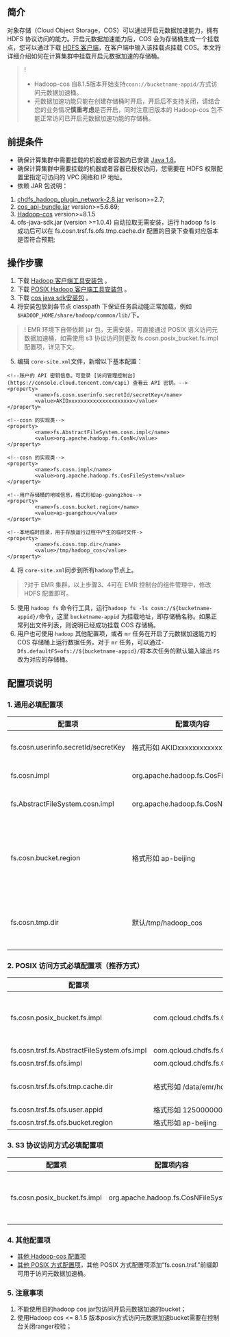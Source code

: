 ## 简介

对象存储（Cloud Object Storage，COS）可以通过开启元数据加速能力，拥有 HDFS 协议访问的能力。开启元数据加速能力后，COS 会为存储桶生成一个挂载点，您可以通过下载 [HDFS 客户端](https://github.com/tencentyun/chdfs-hadoop-plugin/tree/master/jar)，在客户端中输入该挂载点挂载 COS。本文将详细介绍如何在计算集群中挂载开启元数据加速的存储桶。

>! 
>- Hadoop-cos 自8.1.5版本开始支持`cosn://bucketname-appid/`方式访问元数据加速桶。
>- 元数据加速功能只能在创建存储桶时开启，开启后不支持关闭，请结合您的业务情况**慎重考虑**是否开启，同时注意旧版本的 Hadoop-cos 包不能正常访问已开启元数据加速功能的存储桶。

## 前提条件

- 确保计算集群中需要挂载的机器或者容器内已安装 [Java 1.8](https://www.oracle.com/java/technologies/downloads/)。
- 确保计算集群中需要挂载的机器或者容器已授权访问，您需要在 HDFS 权限配置里指定可访问的 VPC 网络和 IP 地址。
- 依赖 JAR 包说明：
1. [chdfs_hadoop_plugin_network-2.8.jar](https://github.com/tencentyun/chdfs-hadoop-plugin/tree/master/jar) verison>=2.7;
2. [cos_api-bundle.jar](https://search.maven.org/artifact/com.qcloud/cos_api-bundle/5.6.69/jar) version>=5.6.69;
3. [Hadoop-cos](https://github.com/tencentyun/hadoop-cos/releases) version>=8.1.5
4. ofs-java-sdk.jar (version >=1.0.4) 自动拉取无需安装，运行 hadoop fs ls 成功后可以在 fs.cosn.trsf.fs.ofs.tmp.cache.dir 配置的目录下查看对应版本是否符合预期;

## 操作步骤
1. 下载 [Hadoop 客户端工具安装包](https://github.com/tencentyun/hadoop-cos/releases) 。
2. 下载 [POSIX Hadoop 客户端工具安装包](https://github.com/tencentyun/chdfs-hadoop-plugin/tree/master/jar) 。
3. 下载 [cos java sdk安装包](https://search.maven.org/artifact/com.qcloud/cos_api-bundle/5.6.69/jar) 。
4. 将安装包放到各节点 classpath 下保证任务启动能正常加载，例如`$HADOOP_HOME/share/hadoop/common/lib/`下。
>! EMR 环境下自带依赖 jar 包，无需安装，可直接通过 POSIX 语义访问元数据加速桶，如需使用 s3 协议访问则更改 fs.cosn.posix_bucket.fs.impl 配置项，详见下文。
5. 编辑 `core-site.xml`文件，新增以下基本配置：
```
<!--账户的 API 密钥信息。可登录 [访问管理控制台](https://console.cloud.tencent.com/capi) 查看云 API 密钥。-->
<property>
		 <name>fs.cosn.userinfo.secretId/secretKey</name>
		 <value>AKIDxxxxxxxxxxxxxxxxxxxxx</value>
</property>

<!--cosn 的实现类-->
<property>
		 <name>fs.AbstractFileSystem.cosn.impl</name>
		 <value>org.apache.hadoop.fs.CosN</value>
</property>

<!--cosn 的实现类-->
<property>
		 <name>fs.cosn.impl</name>
		 <value>org.apache.hadoop.fs.CosFileSystem</value>
</property>

<!--用户存储桶的地域信息，格式形如ap-guangzhou-->      
<property>
		 <name>fs.cosn.bucket.region</name>
		 <value>ap-guangzhou</value>
</property>

<!--本地临时目录，用于存放运行过程中产生的临时文件->      
<property>
		 <name>fs.cosn.tmp.dir</name>
		 <value>/tmp/hadoop_cos</value>
</property>
```
4. 将 `core-site.xml`同步到所有`hadoop`节点上。
>?对于 EMR 集群，以上步骤3、4可在 EMR 控制台的组件管理中，修改 HDFS 配置即可。
>
5. 使用 `hadoop fs` 命令行工具，运行`hadoop fs -ls cosn://${bucketname-appid}/`命令，这里 `bucketname-appid` 为挂载地址，即存储桶名称。如果正常列出文件列表，则说明已经成功挂载 COS 存储桶。
6. 用户也可使用 `hadoop` 其他配置项，或者 `mr` 任务在开启了元数据加速能力的 COS 存储桶上运行数据任务。对于 `mr` 任务，可以通过`-Dfs.defaultFS=ofs://${bucketname-appid}/`将本次任务的默认输入输出 `FS` 改为对应的存储桶。

## 配置项说明

### 1. 通用必填配置项

| 配置项                              | 配置项内容                         | 说明                                                         |
| ----------------------------------- | ---------------------------------- | ------------------------------------------------------------ |
| fs.cosn.userinfo.secretId/secretKey | 格式形如 AKIDxxxxxxxxxxxxxxxxxxxx | 填写您账户的 API 密钥信息。可登录 [访问管理控制台](https://console.cloud.tencent.com/capi) 查看云 API 密钥。 |
| fs.cosn.impl                        | org.apache.hadoop.fs.CosFileSystem | cosn 对 FileSystem 的实现类，固定。                          |
| fs.AbstractFileSystem.cosn.impl     | org.apache.hadoop.fs.CosN          | cosn 对 AbstractFileSystem 的实现类，固定为。                |
| fs.cosn.bucket.region               | 格式形如 ap-beijing               | 请填写待访问存储桶的地域信息，枚举值请参见 [地域和访问域名](https://cloud.tencent.com/document/product/436/6224) 中的地域简称，例如：ap-beijing、ap-guangzhou 等。兼容原有配置：fs.cosn.userinfo.region。 |
| fs.cosn.tmp.dir                     | 默认/tmp/hadoop_cos                | 请设置一个实际存在的本地目录，运行过程中产生的临时文件会暂时放于此处。同时建议配置各节点该目录足够的空间和权限 |



### 2. POSIX 访问方式必填配置项（推荐方式）

| 配置项                 | 配置项内容     | 说明 |
| ------------------------ | ------------------ | ---------------- |
| fs.cosn.posix_bucket.fs.impl         | com.qcloud.chdfs.fs.CHDFSHadoopFileSystemAdapter                |      POSIX 方式访问配置为 com.qcloud.chdfs.fs.CHDFSHadoopFileSystemAdapter S3 协议方式访问配置为 org.apache.hadoop.fs.CosNFileSystem， 默认 POSIX 方式访问。               |
| fs.cosn.trsf.fs.AbstractFileSystem.ofs.impl | com.qcloud.chdfs.fs.CHDFSDelegateFSAdapter                      |      元数据桶访问实现类                                           |
| fs.cosn.trsf.fs.ofs.impl                    | com.qcloud.chdfs.fs.CHDFSHadoopFileSystemAdapter                |     元数据桶访问实现类                                                          |
| fs.cosn.trsf.fs.ofs.tmp.cache.dir           | 格式形如 /data/emr/hdfs/tmp/posix-cosn/  |请设置一个实际存在的本地目录，运行过程中产生的临时文件会暂时放于此处。同时建议配置各节点该目录足够的空间和权限，例如"/data/emr/hdfs/tmp/posix-cosn/"                                                                      |
| fs.cosn.trsf.fs.ofs.user.appid              | 格式形如 12500000000  | 必填。用户 appid |
| fs.cosn.trsf.fs.ofs.bucket.region           | 格式形如 ap-beijing  | 必填。用户 bucket 对应 region |


### 3. S3 协议访问方式必填配置项

| 配置项                 | 配置项内容     | 说明 |
| ------------------------ | ------------------ | ---------------- |
| fs.cosn.posix_bucket.fs.impl         | org.apache.hadoop.fs.CosNFileSystem |      POSIX 方式访问配置为 com.qcloud.chdfs.fs.CHDFSHadoopFileSystemAdapter S3 协议方式访问配置为 org.apache.hadoop.fs.CosNFileSystem， 默认 POSIX 方式访问。                                        |

### 4. 其他配置项

- [其他 Hadoop-cos 配置项](https://cloud.tencent.com/document/product/436/6884)
- [其他 POSIX 方式配置项](https://cloud.tencent.com/document/product/1105/36368)，其他 POSIX 方式配置项添加“fs.cosn.trsf.”前缀即可用于访问元数据加速桶。

### 5. 注意事项
1. 不能使用旧的hadoop cos jar包访问开启元数据加速的bucket；
2. 使用Hadoop cos <= 8.1.5 版本posix方式访问元数据加速bucket需要在控制台关闭ranger校验；



